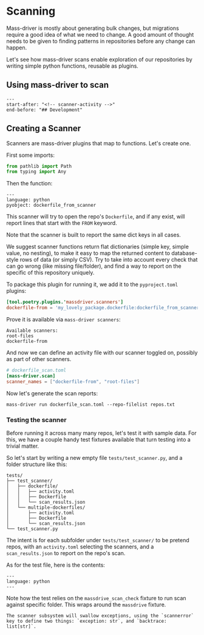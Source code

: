 # Scanning

Mass-driver is mostly about generating bulk changes, but migrations require a
good idea of what we need to change. A good amount of thought needs to be given
to finding patterns in repositories before any change can happen.

Let's see how mass-driver scans enable exploration of our repositories by
writing simple python functions, reusable as plugins.

## Using mass-driver to scan

```{include} ../../README.md
---
start-after: "<!-- scanner-activity -->"
end-before: "## Development"
```

## Creating a Scanner

Scanners are mass-driver plugins that map to functions. Let's create one.

First some imports:

```python
from pathlib import Path
from typing import Any
```

Then the function:

```{literalinclude} ../../src/mass_driver/scanners/basic_scanners.py
---
language: python
pyobject: dockerfile_from_scanner
```

This scanner will try to open the repo's `Dockerfile`, and if any exist, will
report lines that start with the `FROM` keyword.

Note that the scanner is built to report the same dict keys in all cases.

We suggest scanner functions return flat dictionaries (simple key, simple value,
no nesting), to make it easy to map the returned content to database-style rows
of data (or simply CSV). Try to take into account every check that can go wrong
(like missing file/folder), and find a way to report on the specific of this
repository uniquely.

To package this plugin for running it, we add it to the `pyproject.toml` plugins:

```toml
[tool.poetry.plugins.'massdriver.scanners']
dockerfile-from = 'my_lovely_package.dockerfile:dockerfile_from_scanner'
```

Prove it is available via `mass-driver scanners`:

```none
Available scanners:
root-files
dockerfile-from
```

And now we can define an activity file with our scanner toggled on, possibly as
part of other scanners.

```toml
# dockerfile_scan.toml
[mass-driver.scan]
scanner_names = ["dockerfile-from", "root-files"]
```

Now let's generate the scan reports:

```shell
mass-driver run dockerfile_scan.toml --repo-filelist repos.txt
```

### Testing the scanner

Before running it across many many repos, let's test it with sample data. For
this, we have a couple handy test fixtures available that turn testing into a
trivial matter.

So let's start by writing a new empty file `tests/test_scanner.py`, and a folder
structure like this:

```none
tests/
├── test_scanner/
│   ├── dockerfile/
│   │   ├── activity.toml
│   │   ├── Dockerfile
│   │   └── scan_results.json
│   └── multiple-dockerfiles/
│       ├── activity.toml
│       ├── Dockerfile
│       └── scan_results.json
└── test_scanner.py
```

The intent is for each subfolder under `tests/test_scanner/` to be pretend
repos, with an `activity.toml` selecting the scanners, and a `scan_results.json`
to report on the repo's scan.

As for the test file, here is the contents:

```{literalinclude} ../../src/mass_driver/tests/test_scanner.py
---
language: python
---
```

Note how the test relies on the `massdrive_scan_check` fixture to run scan
against specific folder. This wraps around the `massdrive` fixture.

```{note}
The scanner subsystem will swallow exceptions, using the `scannerror`
key to define two things: `exception: str`, and `backtrace: list[str]`.
```
